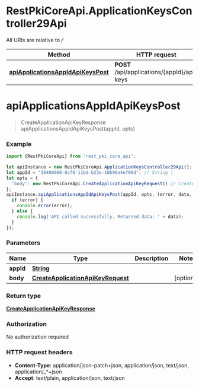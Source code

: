 # RestPkiCoreApi.ApplicationKeysController29Api

All URIs are relative to */*

Method | HTTP request | Description
------------- | ------------- | -------------
[**apiApplicationsAppIdApiKeysPost**](ApplicationKeysController29Api.md#apiApplicationsAppIdApiKeysPost) | **POST** /api/applications/{appId}/api-keys | 

<a name="apiApplicationsAppIdApiKeysPost"></a>
# **apiApplicationsAppIdApiKeysPost**
> CreateApplicationApiKeyResponse apiApplicationsAppIdApiKeysPost(appId, opts)



### Example
```javascript
import {RestPkiCoreApi} from 'rest_pki_core_api';

let apiInstance = new RestPkiCoreApi.ApplicationKeysController29Api();
let appId = "38400000-8cf0-11bd-b23e-10b96e4ef00d"; // String | 
let opts = { 
  'body': new RestPkiCoreApi.CreateApplicationApiKeyRequest() // CreateApplicationApiKeyRequest | 
};
apiInstance.apiApplicationsAppIdApiKeysPost(appId, opts, (error, data, response) => {
  if (error) {
    console.error(error);
  } else {
    console.log('API called successfully. Returned data: ' + data);
  }
});
```

### Parameters

Name | Type | Description  | Notes
------------- | ------------- | ------------- | -------------
 **appId** | [**String**](.md)|  | 
 **body** | [**CreateApplicationApiKeyRequest**](CreateApplicationApiKeyRequest.md)|  | [optional] 

### Return type

[**CreateApplicationApiKeyResponse**](CreateApplicationApiKeyResponse.md)

### Authorization

No authorization required

### HTTP request headers

 - **Content-Type**: application/json-patch+json, application/json, text/json, application/_*+json
 - **Accept**: text/plain, application/json, text/json


